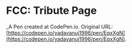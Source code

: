 # FCC: Tribute Page
 _A Pen created at CodePen.io. Original URL: [https://codepen.io/yadavanuj1996/pen/EqxXgN](https://codepen.io/yadavanuj1996/pen/EqxXgN).

 